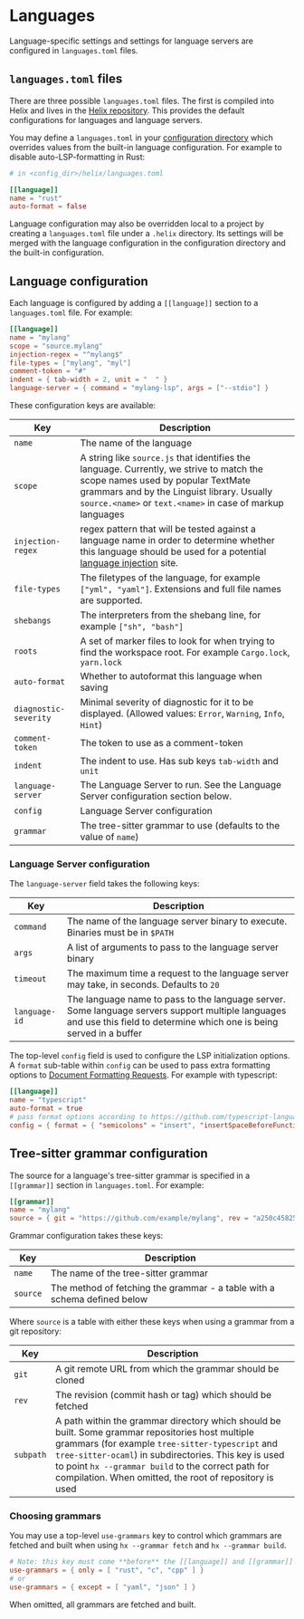 # Languages

Language-specific settings and settings for language servers are configured
in `languages.toml` files.

## `languages.toml` files

There are three possible `languages.toml` files. The first is compiled into
Helix and lives in the [Helix repository](https://github.com/helix-editor/helix/blob/master/languages.toml).
This provides the default configurations for languages and language servers.

You may define a `languages.toml` in your [configuration directory](./configuration.md)
which overrides values from the built-in language configuration. For example
to disable auto-LSP-formatting in Rust:

```toml
# in <config_dir>/helix/languages.toml

[[language]]
name = "rust"
auto-format = false
```

Language configuration may also be overridden local to a project by creating
a `languages.toml` file under a `.helix` directory. Its settings will be merged
with the language configuration in the configuration directory and the built-in
configuration.

## Language configuration

Each language is configured by adding a `[[language]]` section to a
`languages.toml` file. For example:

```toml
[[language]]
name = "mylang"
scope = "source.mylang"
injection-regex = "^mylang$"
file-types = ["mylang", "myl"]
comment-token = "#"
indent = { tab-width = 2, unit = "  " }
language-server = { command = "mylang-lsp", args = ["--stdio"] }
```

These configuration keys are available:

| Key                   | Description                                                                                                                                                                                                                               |
|-----------------------|-------------------------------------------------------------------------------------------------------------------------------------------------------------------------------------------------------------------------------------------|
| `name`                | The name of the language                                                                                                                                                                                                                  |
| `scope`               | A string like `source.js` that identifies the language. Currently, we strive to match the scope names used by popular TextMate grammars and by the Linguist library. Usually `source.<name>` or `text.<name>` in case of markup languages |
| `injection-regex`     | regex pattern that will be tested against a language name in order to determine whether this language should be used for a potential [language injection][treesitter-language-injection] site.                                            |
| `file-types`          | The filetypes of the language, for example `["yml", "yaml"]`. Extensions and full file names are supported.                                                                                                                               |
| `shebangs`            | The interpreters from the shebang line, for example `["sh", "bash"]`                                                                                                                                                                      |
| `roots`               | A set of marker files to look for when trying to find the workspace root. For example `Cargo.lock`, `yarn.lock`                                                                                                                           |
| `auto-format`         | Whether to autoformat this language when saving                                                                                                                                                                                           |
| `diagnostic-severity` | Minimal severity of diagnostic for it to be displayed. (Allowed values: `Error`, `Warning`, `Info`, `Hint`)                                                                                                                               |
| `comment-token`       | The token to use as a comment-token                                                                                                                                                                                                       |
| `indent`              | The indent to use. Has sub keys `tab-width` and `unit`                                                                                                                                                                                    |
| `language-server`     | The Language Server to run. See the Language Server configuration section below.                                                                                                                                                          |
| `config`              | Language Server configuration                                                                                                                                                                                                             |
| `grammar`             | The tree-sitter grammar to use (defaults to the value of `name`)                                                                                                                                                                          |

### Language Server configuration

The `language-server` field takes the following keys:

| Key           | Description                                                                                                                                                              |
|---------------|--------------------------------------------------------------------------------------------------------------------------------------------------------------------------|
| `command`     | The name of the language server binary to execute. Binaries must be in `$PATH`                                                                                           |
| `args`        | A list of arguments to pass to the language server binary                                                                                                                |
| `timeout`     | The maximum time a request to the language server may take, in seconds. Defaults to `20`                                                                                 |
| `language-id` | The language name to pass to the language server. Some language servers support multiple languages and use this field to determine which one is being served in a buffer |

The top-level `config` field is used to configure the LSP initialization options. A `format`
sub-table within `config` can be used to pass extra formatting options to
[Document Formatting Requests](https://github.com/microsoft/language-server-protocol/blob/gh-pages/_specifications/specification-3-16.md#document-formatting-request--leftwards_arrow_with_hook).
For example with typescript:

```toml
[[language]]
name = "typescript"
auto-format = true
# pass format options according to https://github.com/typescript-language-server/typescript-language-server#workspacedidchangeconfiguration omitting the "[language].format." prefix.
config = { format = { "semicolons" = "insert", "insertSpaceBeforeFunctionParenthesis" = true } }
```

## Tree-sitter grammar configuration

The source for a language's tree-sitter grammar is specified in a `[[grammar]]`
section in `languages.toml`. For example:

```toml
[[grammar]]
name = "mylang"
source = { git = "https://github.com/example/mylang", rev = "a250c4582510ff34767ec3b7dcdd3c24e8c8aa68" }
```

Grammar configuration takes these keys:

| Key      | Description                                                               |
|----------|---------------------------------------------------------------------------|
| `name`   | The name of the tree-sitter grammar                                       |
| `source` | The method of fetching the grammar - a table with a schema defined below  |

Where `source` is a table with either these keys when using a grammar from a
git repository:

| Key       | Description                                                                                                                                                                                                                                                                                                                    |
|-----------|--------------------------------------------------------------------------------------------------------------------------------------------------------------------------------------------------------------------------------------------------------------------------------------------------------------------------------|
| `git`     | A git remote URL from which the grammar should be cloned                                                                                                                                                                                                                                                                       |
| `rev`     | The revision (commit hash or tag) which should be fetched                                                                                                                                                                                                                                                                      |
| `subpath` | A path within the grammar directory which should be built. Some grammar repositories host multiple grammars (for example `tree-sitter-typescript` and `tree-sitter-ocaml`) in subdirectories. This key is used to point `hx --grammar build` to the correct path for compilation. When omitted, the root of repository is used |

### Choosing grammars

You may use a top-level `use-grammars` key to control which grammars are
fetched and built when using `hx --grammar fetch` and `hx --grammar build`.

```toml
# Note: this key must come **before** the [[language]] and [[grammar]] sections
use-grammars = { only = [ "rust", "c", "cpp" ] }
# or
use-grammars = { except = [ "yaml", "json" ] }
```

When omitted, all grammars are fetched and built.

[treesitter-language-injection]: https://tree-sitter.github.io/tree-sitter/syntax-highlighting#language-injection
